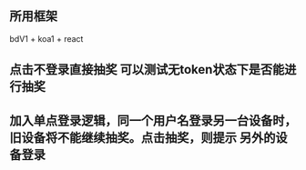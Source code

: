 
## 所用框架

bdV1 + koa1 + react


## 点击不登录直接抽奖 可以测试无token状态下是否能进行抽奖

## 加入单点登录逻辑，同一个用户名登录另一台设备时，旧设备将不能继续抽奖。点击抽奖，则提示 另外的设备登录